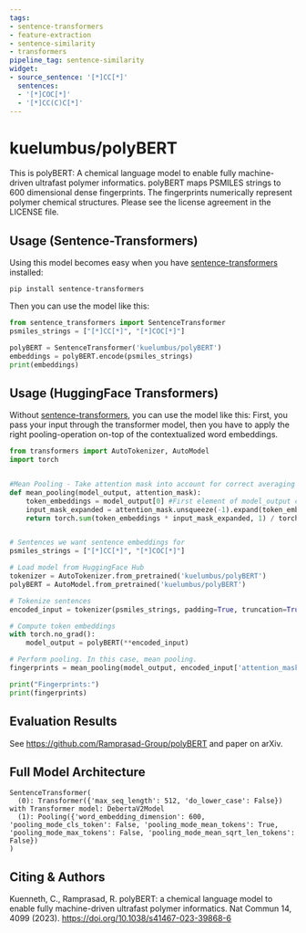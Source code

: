 ```yaml
---
tags:
- sentence-transformers
- feature-extraction
- sentence-similarity
- transformers
pipeline_tag: sentence-similarity
widget:
- source_sentence: '[*]CC[*]'
  sentences:
  - '[*]COC[*]'
  - '[*]CC(C)C[*]'
---
```


# kuelumbus/polyBERT

This is polyBERT: A chemical language model to enable fully machine-driven ultrafast polymer informatics. polyBERT maps PSMILES strings to 600 dimensional dense fingerprints. The fingerprints numerically represent polymer chemical structures. Please see the license agreement in the LICENSE file.

<!--- Describe your model here -->

## Usage (Sentence-Transformers)

Using this model becomes easy when you have [sentence-transformers](https://www.SBERT.net) installed:

```
pip install sentence-transformers
```

Then you can use the model like this:

```python
from sentence_transformers import SentenceTransformer
psmiles_strings = ["[*]CC[*]", "[*]COC[*]"]

polyBERT = SentenceTransformer('kuelumbus/polyBERT')
embeddings = polyBERT.encode(psmiles_strings)
print(embeddings)
```



## Usage (HuggingFace Transformers)
Without [sentence-transformers](https://www.SBERT.net), you can use the model like this: First, you pass your input through the transformer model, then you have to apply the right pooling-operation on-top of the contextualized word embeddings.

```python
from transformers import AutoTokenizer, AutoModel
import torch


#Mean Pooling - Take attention mask into account for correct averaging
def mean_pooling(model_output, attention_mask):
    token_embeddings = model_output[0] #First element of model_output contains all token embeddings
    input_mask_expanded = attention_mask.unsqueeze(-1).expand(token_embeddings.size()).float()
    return torch.sum(token_embeddings * input_mask_expanded, 1) / torch.clamp(input_mask_expanded.sum(1), min=1e-9)


# Sentences we want sentence embeddings for
psmiles_strings = ["[*]CC[*]", "[*]COC[*]"]

# Load model from HuggingFace Hub
tokenizer = AutoTokenizer.from_pretrained('kuelumbus/polyBERT')
polyBERT = AutoModel.from_pretrained('kuelumbus/polyBERT')

# Tokenize sentences
encoded_input = tokenizer(psmiles_strings, padding=True, truncation=True, return_tensors='pt')

# Compute token embeddings
with torch.no_grad():
    model_output = polyBERT(**encoded_input)

# Perform pooling. In this case, mean pooling.
fingerprints = mean_pooling(model_output, encoded_input['attention_mask'])

print("Fingerprints:")
print(fingerprints)
```



## Evaluation Results

See https://github.com/Ramprasad-Group/polyBERT and paper on arXiv.

## Full Model Architecture
```
SentenceTransformer(
  (0): Transformer({'max_seq_length': 512, 'do_lower_case': False}) with Transformer model: DebertaV2Model 
  (1): Pooling({'word_embedding_dimension': 600, 'pooling_mode_cls_token': False, 'pooling_mode_mean_tokens': True, 'pooling_mode_max_tokens': False, 'pooling_mode_mean_sqrt_len_tokens': False})
)
```

## Citing & Authors

Kuenneth, C., Ramprasad, R. polyBERT: a chemical language model to enable fully machine-driven ultrafast polymer informatics. Nat Commun 14, 4099 (2023). https://doi.org/10.1038/s41467-023-39868-6